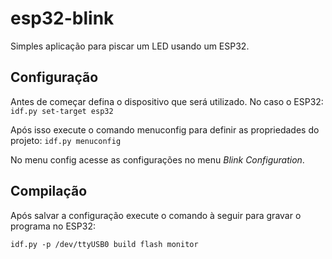 # esp32-blink
Simples aplicação para piscar um LED usando um ESP32.

## Configuração

Antes de começar defina o dispositivo que será utilizado. No caso o ESP32:
```idf.py set-target esp32```

Após isso execute o comando menuconfig para definir as propriedades do projeto:
```idf.py menuconfig```

No menu config acesse as configurações no menu *Blink Configuration*.

## Compilação

Após salvar a configuração execute o comando à seguir para gravar o programa no ESP32:

```idf.py -p /dev/ttyUSB0 build flash monitor```
